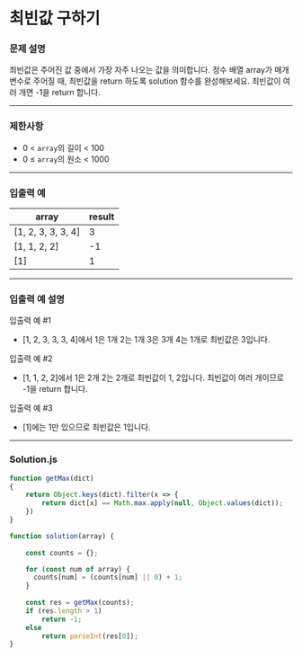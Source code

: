 # 최빈값 구하기

### **문제 설명**

최빈값은 주어진 값 중에서 가장 자주 나오는 값을 의미합니다. 정수 배열 array가 매개변수로 주어질 때, 최빈값을 return 하도록 solution 함수를 완성해보세요. 최빈값이 여러 개면 -1을 return 합니다.

---

### **제한사항**

- 0 < `array`의 길이 < 100
- 0 ≤ `array`의 원소 < 1000

---

### **입출력 예**

|array|result|
|-----|------|
|[1, 2, 3, 3, 3, 4]|3|
|[1, 1, 2, 2]|-1|
|[1]|1|

---

### **입출력 예 설명**

입출력 예 #1

- [1, 2, 3, 3, 3, 4]에서 1은 1개 2는 1개 3은 3개 4는 1개로 최빈값은 3입니다.

입출력 예 #2

- [1, 1, 2, 2]에서 1은 2개 2는 2개로 최빈값이 1, 2입니다. 최빈값이 여러 개이므로 -1을 return 합니다.

입출력 예 #3

- [1]에는 1만 있으므로 최빈값은 1입니다.

---

### **Solution.js**

```javascript
function getMax(dict)
{
    return Object.keys(dict).filter(x => {
        return dict[x] == Math.max.apply(null, Object.values(dict));
    })
}

function solution(array) {
    
    const counts = {};

    for (const num of array) {
      counts[num] = (counts[num] || 0) + 1;
    }
    
    const res = getMax(counts);
    if (res.length > 1)
        return -1;
    else
        return parseInt(res[0]);
}
```
